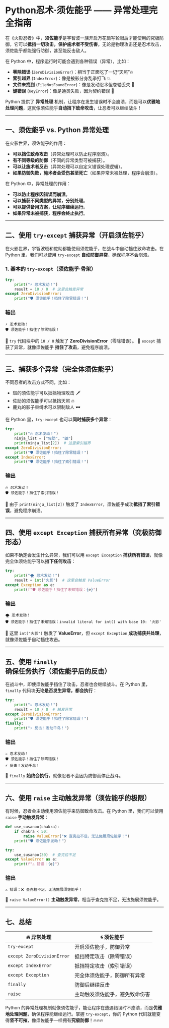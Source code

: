 # Python忍术·须佐能乎 —— 异常处理完全指南

在《火影忍者》中，**须佐能乎**是宇智波一族开启万花筒写轮眼后才能使用的究极防御，它可以**抵挡一切攻击，保护施术者不受伤害**。无论是物理攻击还是忍术攻击，须佐能乎都能强行防御，甚至能反击敌人。

在 Python 中，程序运行时可能会遇到各种错误（异常），比如：

- **零除错误** (`ZeroDivisionError`)：相当于正面吃了一记“天照”🔥
- **索引越界** (`IndexError`)：像是被影分身乱拳打飞 💥
- **文件未找到** (`FileNotFoundError`)：像是发动忍术但卷轴丢失 📜
- **键错误** (`KeyError`)：像是通灵失败，因为契约错误 🐸

Python 提供了 **异常处理** 机制，让程序在发生错误时不会崩溃，而是可以**优雅地处理问题**，这就像须佐能乎**自动挡下致命攻击**，让忍者可以继续战斗！

---

## **一、须佐能乎 vs. Python 异常处理**

在火影世界，须佐能乎的作用：

- **可以挡住致命攻击**（异常处理可以防止程序崩溃）。
- **有不同等级的防御**（不同的异常类型可被捕获）。
- **可以让施术者反击**（异常处理可以自定义错误处理逻辑）。
- **如果防御失败，施术者会受伤甚至死亡**（如果异常未被处理，程序会崩溃）。

在 Python 中，异常处理的作用：

- **可以防止程序因错误而崩溃**。
- **可以捕获不同类型的异常，分别处理**。
- **可以提供备用方案，让程序继续运行**。
- **如果异常未被捕获，程序会终止执行**。

---

## **二、使用 `try-except` 捕获异常（开启须佐能乎）**

在火影世界，宇智波斑和佐助都能使用须佐能乎，在战斗中自动挡住致命攻击。在 Python 里，我们可以使用 `try-except` **自动防御异常**，确保程序不会崩溃。

### **1. 基本的 `try-except`（须佐能乎·骨架）**

```python
try:
    print("⚡ 忍术发动！")
    result = 10 / 0  # 这里会触发异常
except ZeroDivisionError:
    print("🛡️ 须佐能乎！挡住了除零错误！")
```

### **输出**

```
⚡ 忍术发动！
🛡️ 须佐能乎！挡住了除零错误！
```

🔹 `try` 代码块中的 `10 / 0` 触发了 **ZeroDivisionError**（零除错误）。
🔹 `except` 捕获了异常，就像须佐能乎 **挡住了攻击**，避免程序崩溃。

---

## **三、捕获多个异常（完全体须佐能乎）**

不同忍者的攻击方式不同，比如：

- 斑的须佐能乎可以抵挡物理攻击 🗡️
- 佐助的须佐能乎可以抵挡天照 🔥
- 鹿丸的影子束缚术可以限制敌人 🕶️

在 Python 里，`try-except` 也可以**同时捕获多个异常**：

```python
try:
    print("🔥 忍术发动！")
    ninja_list = ["佐助", "鼬"]
    print(ninja_list[2])  # 这里索引越界
except ZeroDivisionError:
    print("🛡️ 须佐能乎！挡住了除零错误！")
except IndexError:
    print("🛡️ 须佐能乎！挡住了索引错误！")
```

### **输出**

```
🔥 忍术发动！
🛡️ 须佐能乎！挡住了索引错误！
```

🔹 由于 `print(ninja_list[2])` 触发了 `IndexError`，须佐能乎成功**抵挡了索引错误**，避免程序崩溃。

---

## **四、使用 `except Exception` 捕获所有异常（究极防御形态）**

如果不确定会发生什么异常，我们可以用 `except Exception` **捕获所有错误**，就像完全体须佐能乎可以**挡下任何攻击**：

```python
try:
    print("🌪️ 忍术发动！")
    result = int("火影")  # 这里会触发 ValueError
except Exception as e:
    print(f"🛡️ 须佐能乎！挡住了未知错误：{e}")
```

### **输出**

```
🌪️ 忍术发动！
🛡️ 须佐能乎！挡住了未知错误：invalid literal for int() with base 10: '火影'
```

🔹 这里 `int("火影")` 触发了 **ValueError**，但 `except Exception` **成功捕获并处理**，就像须佐能乎自动挡住攻击。

---

## **五、使用 `finally` 确保任务执行（须佐能乎后的反击）**

在战斗中，即使须佐能乎挡住了攻击，忍者也会继续战斗。在 Python 里，`finally` 代码块**无论是否发生异常，都会执行**：

```python
try:
    print("⚔️ 忍术发动！")
    result = 10 / 0  # 触发异常
except ZeroDivisionError:
    print("🛡️ 须佐能乎！挡住了除零错误！")
finally:
    print("⚡ 反击！发动千鸟！")
```

### **输出**

```
⚔️ 忍术发动！
🛡️ 须佐能乎！挡住了除零错误！
⚡ 反击！发动千鸟！
```

🔹 `finally` **始终会执行**，就像忍者不会因为防御而停止战斗。

---

## **六、使用 `raise` 主动触发异常（须佐能乎的极限）**

有时候，忍者会主动使用须佐能乎来防御致命攻击。在 Python 里，我们可以使用 `raise` **手动触发异常**：

```python
def use_susanoo(chakra):
    if chakra < 50:
        raise ValueError("❌ 查克拉不足，无法施展须佐能乎！")
    print("🛡️ 须佐能乎发动！")

try:
    use_susanoo(30)  # 查克拉不足
except ValueError as e:
    print(f"⚠️ 错误：{e}")
```

### **输出**

```
⚠️ 错误：❌ 查克拉不足，无法施展须佐能乎！
```

🔹 `raise ValueError()` **主动触发异常**，相当于查克拉不足，无法施展须佐能乎。

---

## **七、总结**

| 🔥 异常处理                  | 🌀 须佐能乎                    |
| ---------------------------- | ------------------------------ |
| `try-except`               | 开启须佐能乎，防御异常         |
| `except ZeroDivisionError` | 抵挡特定攻击（除零错误）       |
| `except IndexError`        | 抵挡特定攻击（索引错误）       |
| `except Exception`         | 完全体须佐能乎，防御所有异常   |
| `finally`                  | 防御后继续反击                 |
| `raise`                    | 主动触发须佐能乎，避免致命伤害 |

Python 的异常处理机制就像须佐能乎，能让程序在遭遇错误时不崩溃，而是**优雅地处理问题**，确保程序能继续运行。掌握 `try-except`，你的 Python 代码就能变得**坚不可摧**，像须佐能乎一样拥有**究极防御**！🔥🔥🔥
